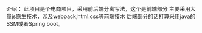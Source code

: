 介绍：
此项目是个电商项目，采用前后端分离写法，这个是前端部分
主要采用大量js原生技术，涉及webpack,html.css等前端技术
后端部分的话打算采用java的SSM或者Spring boot。
